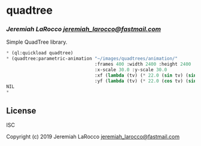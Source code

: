 # quadtree
### _Jeremiah LaRocco <jeremiah_larocco@fastmail.com>_

Simple QuadTree library.

```commonlisp
* (ql:quickload quadtree)
* (quadtree:parametric-animation "~/images/quadtrees/animation/"
                                 :frames 400 :width 2400 :height 2400
                                 :x-scale 30.0 :y-scale 30.0
                                 :xf (lambda (tv) (* 22.0 (sin tv) (sin (* 3 tv))))
                                 :yf (lambda (tv) (* 22.0 (cos tv) (sin (* 3 tv))))))
NIL
*
```
## License

ISC


Copyright (c) 2019 Jeremiah LaRocco <jeremiah_larocco@fastmail.com>


